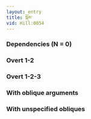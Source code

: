 ```yaml
---
layout: entry
title: སྐོམ་
vid: Hill:0054
---
```

### Dependencies (N = 0)


### Overt 1-2


### Overt 1-2-3


### With oblique arguments


### With unspecified obliques
